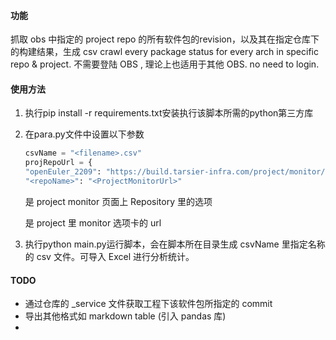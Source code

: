 #### 功能 
抓取 obs 中指定的 project repo 的所有软件包的revision，以及其在指定仓库下的构建结果，生成 csv
crawl every package status for every arch in specific repo & project. 
不需要登陆 OBS , 理论上也适用于其他 OBS.
no need to login.

#### 使用方法
1.  执行pip install -r requirements.txt安装执行该脚本所需的python第三方库
2.  在para.py文件中设置以下参数
 
    ```py
    csvName = "<filename>.csv"
    projRepoUrl = {
    "openEuler_2209": "https://build.tarsier-infra.com/project/monitor/openEuler:22.09",  # example
    "<repoName>": "<ProjectMonitorUrl>"
    ```
    <repoName> 是 project monitor 页面上 Repository 里的选项

    <ProjectMonitorUrl> 是 project 里 monitor 选项卡的 url
    
3. 执行python main.py运行脚本，会在脚本所在目录生成 csvName 里指定名称的 csv 文件。可导入 Excel 进行分析统计。


#### TODO 
 - 通过仓库的 _service 文件获取工程下该软件包所指定的 commit 
 - 导出其他格式如 markdown table (引入 pandas 库)
 -  
